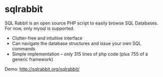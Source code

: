sqlrabbit
=========
SQL Rabbit is an open source PHP script to easily browse SQL Databases. For now, only mysql is supported.

* Clutter-free and intuitive interface
* Can navigate the database structures and issue your own SQL commands
* Simple implementation – only 315 lines of php code (plus 755 of a generic framework)

Demo: http://sqlrabbit.org/sqlrabbit/
